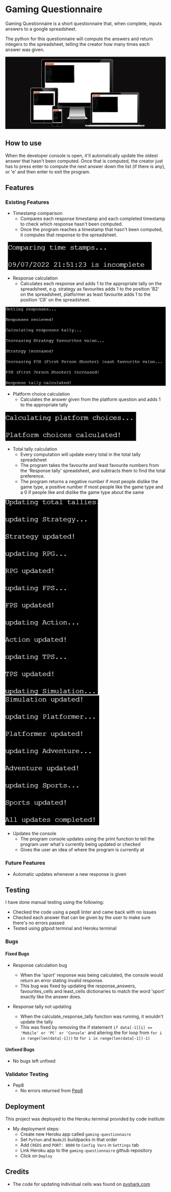 # Gaming Questionnaire

Gaming Questionnaire is a short questionnaire that, when complete, inputs answers to a google spreadsheet. 

The python for this questionnaire will compute the answers and return integers to the spreadsheet, telling the creator how many times each answer was given.

![Gaming Quesionnaire Responsive](images/Gaming-questionnaire-responsive.png)

## How to use

When the developer console is open, it'll automatically update the oldest answer that hasn't been computed. Once that is computed, the creator just has to press enter to compute the next answer down the list (if there is any), or 'e' and then enter to exit the program.

## Features

### Existing Features

- Timestamp comparison
    - Compares each response timestamp and each completed timestamp to check which response hasn't been computed.
    - Once the program reaches a timestamp that hasn't been computed, it computes that response to the spreadsheet.

![Timestamp comparison](images/timestamp-comparison.png)

- Response calculation
    - Calculates each response and adds 1 to the appropriate tally on the spreadsheet, e.g. strategy as favourites adds 1 to the position 'B2' on the spreadsheet, platformer as least favourite adds 1 to the position 'C8' on the spreadsheet.

![Response calculation](images/response-calculation.png)

- Platform choice calculation
    - Calculates the answer given from the platform question and adds 1 to the appropriate tally

![Platform choice calculation](images/platform-calculation.png)

- Total tally calculation
    - Every computation will update every total in the total tally spreadsheet
    - The program takes the favourite and least favourite numbers from the 'Response tally' spreadsheet, and subtracts them to find the total preference.
    - The program returns a negative number if most people dislike the game type, a positive number if most people like the game type and a 0 if people like and dislike the game type about the same

![Total tally calculation part 1](images/totals-tally-update-1.png)
![Total tally calculation part 2](images/totals-tally-update-2.png)

- Updates the console
    - The program console updates using the print function to tell the program user what's currently being updated or checked
    - Gives the user an idea of where the program is currently at

### Future Features

- Automatic updates whenever a new response is given

## Testing

I have done manual testing using the following:

- Checked the code using a pep8 linter and came back with no issues
- Checked each answer that can be given by the user to make sure there's no errors passed
- Tested using gitpod terminal and Heroku terminal

### Bugs

#### Fixed Bugs

- Response calculation bug
    - When the 'sport' response was being calculated, the console would return an error stating invalid response.
    - This bug was fixed by updating the response_answers, favourites_cells and least_cells dictionaries to match the word 'sport' exactly like the answer does.

- Response tally not updating
    - When the calculate_response_tally function was running, it wouldn't update the tally
    - This was fixed by removing the if statement `if data[-1][i] == 'Mobile' or 'PC' or 'Console'` and altering the for loop from `for i in range(len(data[-1]))` to `for i in range(len(data[-1])-1)`

#### Unfixed Bugs

- No bugs left unfixed

### Validator Testing

- Pep8
    - No errors returned from [Pep8](http://pep8online.com/checkresult)

## Deployment

This project was deployed to the Heroku terminal provided by code institute

- My deployment steps:
    - Create new Heroku app called `gaming-questionnaire`
    - Set `Python` and `NodeJS` buildpacks in that order
    - Add `CREDS` and `PORT: 8000` to `Config Vars` in `Settings` tab
    - Link Heroku app to the `gaming-questionnaire` github repository
    - Click on `Deploy`

## Credits

- The code for updating individual cells was found on [pyshark.com](https://pyshark.com/google-sheets-api-using-python/#update-a-cell-value)